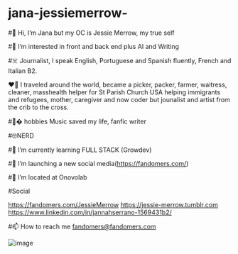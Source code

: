 # jana-jessiemerrow-
#👋 Hi, I’m Jana but my OC is Jessie Merrow, my true self

#👀 I’m interested in front and back end plus AI and Writing 

#☠️ Journalist, I speak English, Portuguese and Spanish fluently, French and Italian B2. 

❤️‍🔥 I traveled around the world, became a picker, packer, farmer, waitress, cleaner, masshealth helper for St Parish Church USA helping immigrants and refugees, mother, caregiver and now coder but jounalist and artist from the crib to the cross.

#👻� hobbies Music saved my life, fanfic writer

#🤓NERD 

#🌱 I’m currently learning FULL STACK (Growdev)

#💞️ I’m launching a new social media(https://fandomers.com/)

#💞️ I’m located at Onovolab

#Social

https://fandomers.com/JessieMerrow
https://jessie-merrow.tumblr.com
https://www.linkedin.com/in/jannahserrano-1569431b2/

#📫 How to reach me fandomers@fandomers.com 


![image](https://user-images.githubusercontent.com/41707901/158400856-70f08f5e-6aec-4ebb-8d7e-fab4039105e8.png)



 
 
